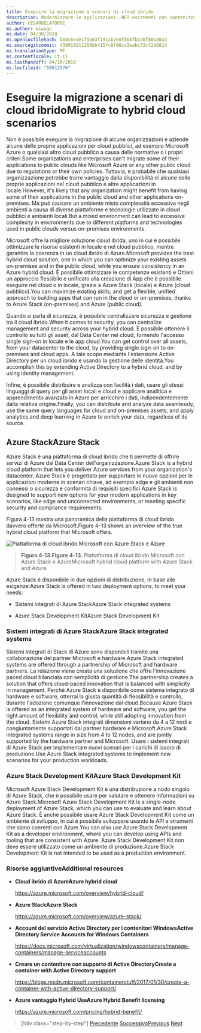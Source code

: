 ```yaml
---
title: Eseguire la migrazione a scenari di cloud ibrido
description: Modernizzare le applicazioni .NET esistenti con contenitori Windows e il Cloud di Azure | Eseguire la migrazione a scenari di cloud ibrido
author: CESARDELATORRE
ms.author: wiwagn
ms.date: 04/30/2018
ms.openlocfilehash: b04c6edecf5b63f191cb2e0f808fb1d0f801d0a3
ms.sourcegitcommit: 438919211260bb415fc8f96ca3eabc33cf2d681d
ms.translationtype: MT
ms.contentlocale: it-IT
ms.lasthandoff: 04/16/2019
ms.locfileid: "59612576"
---
```

# <a name="migrate-to-hybrid-cloud-scenarios"></a><span data-ttu-id="01019-103">Eseguire la migrazione a scenari di cloud ibrido</span><span class="sxs-lookup"><span data-stu-id="01019-103">Migrate to hybrid cloud scenarios</span></span>

<span data-ttu-id="01019-104">Non è possibile eseguire la migrazione di alcune organizzazioni e aziende alcune delle proprie applicazioni per cloud pubblici, ad esempio Microsoft Azure o qualsiasi altro cloud pubblico a causa delle normative o i propri criteri.</span><span class="sxs-lookup"><span data-stu-id="01019-104">Some organizations and enterprises can't migrate some of their applications to public clouds like Microsoft Azure or any other public cloud due to regulations or their own policies.</span></span> <span data-ttu-id="01019-105">Tuttavia, è probabile che qualsiasi organizzazione potrebbe trarre vantaggio dalla disponibilità di alcune delle proprie applicazioni nel cloud pubblico e altre applicazioni in locale.</span><span class="sxs-lookup"><span data-stu-id="01019-105">However, it's likely that any organization might benefit from having some of their applications in the public cloud and other applications on-premises.</span></span> <span data-ttu-id="01019-106">Ma può causare un ambiente misto complessità eccessiva negli ambienti a causa di diverse piattaforme e tecnologie utilizzate in cloud pubblici e ambienti locali.</span><span class="sxs-lookup"><span data-stu-id="01019-106">But a mixed environment can lead to excessive complexity in environments due to different platforms and technologies used in public clouds versus on-premises environments.</span></span>

<span data-ttu-id="01019-107">Microsoft offre la migliore soluzione cloud ibrida, uno in cui è possibile ottimizzare le risorse esistenti in locale e nel cloud pubblico, mentre garantire la coerenza in un cloud ibrido di Azure.</span><span class="sxs-lookup"><span data-stu-id="01019-107">Microsoft provides the best hybrid cloud solution, one in which you can optimize your existing assets on-premises and in the public cloud, while you ensure consistency in an Azure hybrid cloud.</span></span> <span data-ttu-id="01019-108">È possibile ottimizzare le competenze esistenti e Ottieni un approccio flessibile e unificato alla creazione di App che è possibile eseguire nel cloud o in locale, grazie a Azure Stack (locale) e Azure (cloud pubblico).</span><span class="sxs-lookup"><span data-stu-id="01019-108">You can maximize existing skills, and get a flexible, unified approach to building apps that can run in the cloud or on-premises, thanks to Azure Stack (on-premises) and Azure (public cloud).</span></span>

<span data-ttu-id="01019-109">Quando si parla di sicurezza, è possibile centralizzare sicurezza e gestione tra il cloud ibrido.</span><span class="sxs-lookup"><span data-stu-id="01019-109">When it comes to security, you can centralize management and security across your hybrid cloud.</span></span> <span data-ttu-id="01019-110">È possibile ottenere il controllo su tutti gli asset, dal Data Center nel cloud, fornendo l'accesso single sign-on in locale e le app cloud.</span><span class="sxs-lookup"><span data-stu-id="01019-110">You can get control over all assets, from your datacenter to the cloud, by providing single sign-on to on-premises and cloud apps.</span></span> <span data-ttu-id="01019-111">A tale scopo mediante l'estensione Active Directory per un cloud ibrido e usando la gestione delle identità.</span><span class="sxs-lookup"><span data-stu-id="01019-111">You accomplish this by extending Active Directory to a hybrid cloud, and by using identity management.</span></span>

<span data-ttu-id="01019-112">Infine, è possibile distribuire e analizza con facilità i dati, usare gli stessi linguaggi di query per gli asset locali e cloud e applicare analitica e apprendimento avanzato in Azure per arricchire i dati, indipendentemente dalla relativa origine.</span><span class="sxs-lookup"><span data-stu-id="01019-112">Finally, you can distribute and analyze data seamlessly, use the same query languages for cloud and on-premises assets, and apply analytics and deep learning in Azure to enrich your data, regardless of its source.</span></span>

## <a name="azure-stack"></a><span data-ttu-id="01019-113">Azure Stack</span><span class="sxs-lookup"><span data-stu-id="01019-113">Azure Stack</span></span>

<span data-ttu-id="01019-114">Azure Stack è una piattaforma di cloud ibrido che ti permette di offrire servizi di Azure dal Data Center dell'organizzazione.</span><span class="sxs-lookup"><span data-stu-id="01019-114">Azure Stack is a hybrid cloud platform that lets you deliver Azure services from your organization's datacenter.</span></span> <span data-ttu-id="01019-115">Azure Stack è progettato per supportare le nuove opzioni per le applicazioni moderne in scenari chiave, ad esempio edge e gli ambienti non connessi o sicurezza e conformità di requisiti specifici.</span><span class="sxs-lookup"><span data-stu-id="01019-115">Azure Stack is designed to support new options for your modern applications in key scenarios, like edge and unconnected environments, or meeting specific security and compliance requirements.</span></span>

<span data-ttu-id="01019-116">Figura 4-13 mostra una panoramica della piattaforma di cloud ibrido davvero offerte da Microsoft.</span><span class="sxs-lookup"><span data-stu-id="01019-116">Figure 4-13 shows an overview of the true hybrid cloud platform that Microsoft offers.</span></span>

![Piattaforma di cloud ibrido Microsoft con Azure Stack e Azure](./media/image13.jpg)

> <span data-ttu-id="01019-118">**Figura 4-13.**</span><span class="sxs-lookup"><span data-stu-id="01019-118">**Figure 4-13.**</span></span> <span data-ttu-id="01019-119">Piattaforma di cloud ibrido Microsoft con Azure Stack e Azure</span><span class="sxs-lookup"><span data-stu-id="01019-119">Microsoft hybrid cloud platform with Azure Stack and Azure</span></span>

<span data-ttu-id="01019-120">Azure Stack è disponibile in due opzioni di distribuzione, in base alle esigenze:</span><span class="sxs-lookup"><span data-stu-id="01019-120">Azure Stack is offered in two deployment options, to meet your needs:</span></span>

-   <span data-ttu-id="01019-121">Sistemi integrati di Azure Stack</span><span class="sxs-lookup"><span data-stu-id="01019-121">Azure Stack integrated systems</span></span>

-   <span data-ttu-id="01019-122">Azure Stack Development Kit</span><span class="sxs-lookup"><span data-stu-id="01019-122">Azure Stack Development Kit</span></span>

### <a name="azure-stack-integrated-systems"></a><span data-ttu-id="01019-123">Sistemi integrati di Azure Stack</span><span class="sxs-lookup"><span data-stu-id="01019-123">Azure Stack integrated systems</span></span>

<span data-ttu-id="01019-124">Sistemi integrati di Stack di Azure sono disponibili tramite una collaborazione dei partner Microsoft e hardware.</span><span class="sxs-lookup"><span data-stu-id="01019-124">Azure Stack integrated systems are offered through a partnership of Microsoft and hardware partners.</span></span> <span data-ttu-id="01019-125">La relazione viene creata una soluzione che offre l'innovazione paced cloud bilanciata con semplicità di gestione.</span><span class="sxs-lookup"><span data-stu-id="01019-125">The partnership creates a solution that offers cloud-paced innovation that is balanced with simplicity in management.</span></span> <span data-ttu-id="01019-126">Perché Azure Stack è disponibile come sistema integrato di hardware e software, otterrai la giusta quantità di flessibilità e controllo, durante l'adozione comunque l'innovazione dal cloud.</span><span class="sxs-lookup"><span data-stu-id="01019-126">Because Azure Stack is offered as an integrated system of hardware and software, you get the right amount of flexibility and control, while still adopting innovation from the cloud.</span></span> <span data-ttu-id="01019-127">Sistemi Azure Stack integrati dimensioni variano da 4 a 12 nodi e congiuntamente supportati dai partner hardware e Microsoft.</span><span class="sxs-lookup"><span data-stu-id="01019-127">Azure Stack integrated systems range in size from 4 to 12 nodes, and are jointly supported by the hardware partner and Microsoft.</span></span> <span data-ttu-id="01019-128">Usare i sistemi integrati di Azure Stack per implementare nuovi scenari per i carichi di lavoro di produzione.</span><span class="sxs-lookup"><span data-stu-id="01019-128">Use Azure Stack integrated systems to implement new scenarios for your production workloads.</span></span>

### <a name="azure-stack-development-kit"></a><span data-ttu-id="01019-129">Azure Stack Development Kit</span><span class="sxs-lookup"><span data-stu-id="01019-129">Azure Stack Development Kit</span></span>

<span data-ttu-id="01019-130">Microsoft Azure Stack Development Kit è una distribuzione a nodo singolo di Azure Stack, che è possibile usare per valutare e ottenere informazioni su Azure Stack.</span><span class="sxs-lookup"><span data-stu-id="01019-130">Microsoft Azure Stack Development Kit is a single-node deployment of Azure Stack, which you can use to evaluate and learn about Azure Stack.</span></span> <span data-ttu-id="01019-131">È anche possibile usare Azure Stack Development Kit come un ambiente di sviluppo, in cui è possibile sviluppare usando le API e strumenti che siano coerenti con Azure.</span><span class="sxs-lookup"><span data-stu-id="01019-131">You can also use Azure Stack Development Kit as a developer environment, where you can develop using APIs and tooling that are consistent with Azure.</span></span> <span data-ttu-id="01019-132">Azure Stack Development Kit non deve essere utilizzato come un ambiente di produzione.</span><span class="sxs-lookup"><span data-stu-id="01019-132">Azure Stack Development Kit is not intended to be used as a production environment.</span></span>

### <a name="additional-resources"></a><span data-ttu-id="01019-133">Risorse aggiuntive</span><span class="sxs-lookup"><span data-stu-id="01019-133">Additional resources</span></span>

-   <span data-ttu-id="01019-134">**Cloud ibrido di Azure**</span><span class="sxs-lookup"><span data-stu-id="01019-134">**Azure hybrid cloud**</span></span>

    <https://azure.microsoft.com/overview/hybrid-cloud/>

-   <span data-ttu-id="01019-135">**Azure Stack**</span><span class="sxs-lookup"><span data-stu-id="01019-135">**Azure Stack**</span></span>

    <https://azure.microsoft.com/overview/azure-stack/>

-   <span data-ttu-id="01019-136">**Account del servizio Active Directory per i contenitori Windows**</span><span class="sxs-lookup"><span data-stu-id="01019-136">**Active Directory Service Accounts for Windows Containers**</span></span>

    <https://docs.microsoft.com/virtualization/windowscontainers/manage-containers/manage-serviceaccounts>

-   <span data-ttu-id="01019-137">**Creare un contenitore con supporto di Active Directory**</span><span class="sxs-lookup"><span data-stu-id="01019-137">**Create a container with Active Directory support**</span></span>

    <https://blogs.msdn.microsoft.com/containerstuff/2017/01/30/create-a-container-with-active-directory-support/>

-   <span data-ttu-id="01019-138">**Azure vantaggio Hybrid Use**</span><span class="sxs-lookup"><span data-stu-id="01019-138">**Azure Hybrid Benefit licensing**</span></span>

    <https://azure.microsoft.com/pricing/hybrid-benefit/>

>[!div class="step-by-step"]
><span data-ttu-id="01019-139">[Precedente](modernize-your-apps-lifecycle-with-ci-cd-pipelines-and-devops-tools-in-the-cloud.md)
>[Successivo](../walkthroughs-technical-get-started-overview.md)</span><span class="sxs-lookup"><span data-stu-id="01019-139">[Previous](modernize-your-apps-lifecycle-with-ci-cd-pipelines-and-devops-tools-in-the-cloud.md)
[Next](../walkthroughs-technical-get-started-overview.md)</span></span>
